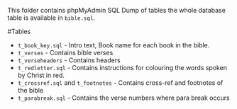 This folder contains phpMyAdmin SQL Dump of tables the whole database table is available in `bible.sql`.

#Tables
* `t_book_key.sql` - Intro text, Book name for each book in the bible.
* `t_verses` - Contains bible verses
* `t_verseheaders` - Contains headers
* `t_redletter.sql` - Contains instructions for colouring the words spoken by Christ in red.
* `t_crossref.sql` and `t_footnotes` - Contains cross-ref and footnotes of the bible
* `t_parabreak.sql` - Contains the verse numbers where para break occurs
